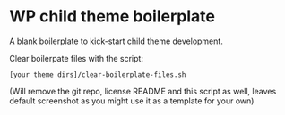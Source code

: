 # WP child theme boilerplate

A blank boilerplate to kick-start child theme development.

Clear boilerpate files with the script:

`[your theme dirs]/clear-boilerplate-files.sh`

(Will remove the git repo, license README and this script as well, leaves default screenshot as you might use it as a template for your own)